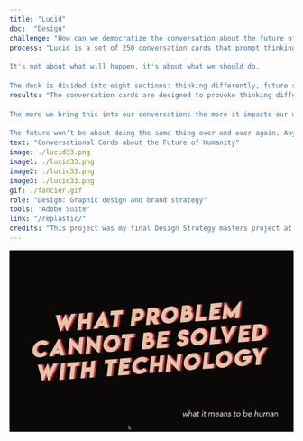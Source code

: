 ```yaml
---
title: "Lucid"
doc:  "Design"
challenge: "How can we democratize the conversation about the future of technology?"
process: "Lucid is a set of 250 conversation cards that prompt thinking differently and creating optimal future scenarios for humanity.

It's not about what will happen, it's about what we should do.

The deck is divided into eight sections: thinking differently, future scenarios, what it means to be human, creating & innovating, alternate realities, human consciousness, shaping tomorrow, the big questions, and rethink. Rethink is designed to to challenge your thinking & initial answers, see alternative perspectives and your own biases."
results: "The conversation cards are designed to provoke thinking differently about the world and its norms & creating the future that we want. I think we have to decide on an individual, community then cultural level what a good life is, what it means to be human, we want for ourselves and what type of future we want for the planet.

The more we bring this into our conversations the more it impacts our decisions collectively. It’s not just a few people but it’s all of us shaping the world. The world shaped us, and then we shape the world right back.

The future won’t be about doing the same thing over and over again. Anything that can be automated will be. We have a choice to be fearful of this or to embrace it and let it give the chance to discover a richer path of life fulfillment. I think that path should be of conversation and knowledge sharing."
text: "Conversational Cards about the Future of Humanity"
image: ./lucid33.png
image1: ./lucid33.png
image2: ./lucid33.png
image3: ./lucid33.png
gif: ./fancier.gif
role: "Design: Graphic design and brand strategy"
tools: "Adobe Suite"
link: "/replastic/"
credits: "This project was my final Design Strategy masters project at Instituto Europeo di Design."
---
```



![Gif](lucid.gif)


